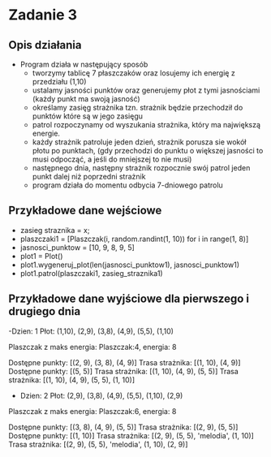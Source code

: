 # **Zadanie 3**

## Opis działania
- Program działa w następujący sposób
  - tworzymy tablicę 7 płaszczaków oraz losujemy ich energię z przedziału (1,10)
  - ustalamy jasności punktów oraz generujemy płot z tymi jasnościami (każdy punkt ma swoją jasność)
  - określamy zasięg strażnika tzn. strażnik będzie przechodził do punktów które są w jego zasięgu
  - patrol rozpoczynamy od wyszukania strażnika, który ma największą energie.
  - każdy strażnik patroluje jeden dzień, strażnik porusza sie wokół płotu po punktach, (gdy przechodzi do punktu o większej jasności to musi odpocząć, a jeśli do mniejszej to nie musi)
  - następnego dnia, następny strażnik rozpocznie swój patrol jeden punkt dalej niż poprzedni strażnik
  - program działa do momentu odbycia 7-dniowego patrolu
    
## Przykładowe dane wejściowe

- zasieg straznika = x;
- plaszczaki1 = [Plaszczak(i, random.randint(1, 10)) for i in range(1, 8)]
- jasnosci_punktow = [10, 9, 8, 9, 5]
- plot1 = Plot()
- plot1.wygeneruj_plot(len(jasnosci_punktow1), jasnosci_punktow1)
- plot1.patrol(plaszczaki1, zasieg_straznika1)

## Przykładowe dane wyjściowe dla pierwszego i drugiego dnia
-Dzien: 1
Płot:
(1,10), (2,9), (3,8), (4,9), (5,5), (1,10)

Plaszczak z maks energia: Plaszczak:4, energia: 8

Dostępne punkty: [(2, 9), (3, 8), (4, 9)]
Trasa strażnika: [(1, 10), (4, 9)]
Dostępne punkty: [(5, 5)]
Trasa strażnika: [(1, 10), (4, 9), (5, 5)]
Trasa strażnika: [(1, 10), (4, 9), (5, 5), (1, 10)]

- Dzien: 2
Płot:
(2,9), (3,8), (4,9), (5,5), (1,10), (2,9)

Plaszczak z maks energia: Plaszczak:6, energia: 8

Dostępne punkty: [(3, 8), (4, 9), (5, 5)]
Trasa strażnika: [(2, 9), (5, 5)]
Dostępne punkty: [(1, 10)]
Trasa strażnika: [(2, 9), (5, 5), 'melodia', (1, 10)]
Trasa strażnika: [(2, 9), (5, 5), 'melodia', (1, 10), (2, 9)]
  

